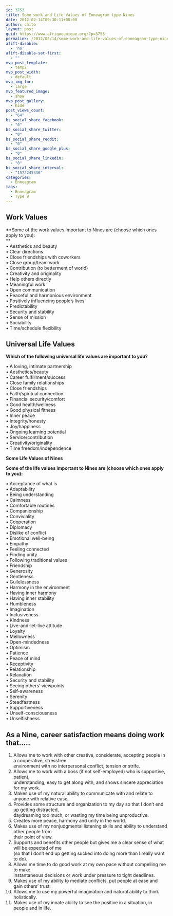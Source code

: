 ```yaml
---
id: 3753
title: Some work and Life Values of Enneagram type Nines
date: 2012-02-14T09:30:11+00:00
author: chito
layout: post
guid: https://www.afriqueunique.org/?p=3753
permalink: /2012/02/14/some-work-and-life-values-of-enneagram-type-nines/
afift-disable:
  - 'no'
afift-disable-set-first:
  - ""
mvp_post_template:
  - temp2
mvp_post_width:
  - default
mvp_img_loc:
  - large
mvp_featured_image:
  - show
mvp_post_gallery:
  - hide
post_views_count:
  - "64"
bs_social_share_facebook:
  - "0"
bs_social_share_twitter:
  - "0"
bs_social_share_reddit:
  - "0"
bs_social_share_google_plus:
  - "0"
bs_social_share_linkedin:
  - "0"
bs_social_share_interval:
  - "1572245336"
categories:
  - Enneagram
tags:
  - Enneagram
  - Type 9
---
```

## Work Values

**Some of the work values important to Nines are (choose which ones apply to you):  
**  
• Aesthetics and beauty  
• Clear directions  
• Close friendships with coworkers  
• Close group/team work  
• Contribution (to betterment of world)  
• Creativity and originality  
• Help others directly  
• Meaningful work  
• Open communication  
• Peaceful and harmonious environment  
• Positively influencing people’s lives  
• Predictability  
• Security and stability  
• Sense of mission  
• Sociability  
• Time/schedule flexibility

## Universal Life Values

**Which of the following universal life values are important to you?**

• A loving, intimate partnership  
• Aesthetics/beauty  
• Career fulfillment/success  
• Close family relationships  
• Close friendships  
• Faith/spiritual connection  
• Financial security/comfort  
• Good health/wellness  
• Good physical fitness  
• Inner peace  
• Integrity/honesty  
• Joy/happiness  
• Ongoing learning potential  
• Service/contribution  
• Creativity/originality  
• Time freedom/independence

**Some Life Values of Nines**

**Some of the life values important to Nines are (choose which ones apply to you):**

• Acceptance of what is  
• Adaptability  
• Being understanding  
• Calmness  
• Comfortable routines  
• Companionship  
• Conviviality  
• Cooperation  
• Diplomacy  
• Dislike of conflict  
• Emotional well-being  
• Empathy  
• Feeling connected  
• Finding unity  
• Following traditional values  
• Friendship  
• Generosity  
• Gentleness  
• Guilelessness  
• Harmony in the environment  
• Having inner harmony  
• Having inner stability  
• Humbleness  
• Imagination  
• Inclusiveness  
• Kindness  
• Live-and-let-live attitude  
• Loyalty  
• Mellowness  
• Open-mindedness  
• Optimism  
• Patience  
• Peace of mind  
• Receptivity  
• Relationship  
• Relaxation  
• Security and stability  
• Seeing others’ viewpoints  
• Self-awareness  
• Serenity  
• Steadfastness  
• Supportiveness  
• Unself-consciousness  
• Unselfishness

## As a Nine, career satisfaction means doing work that&#8230;..

1. Allows me to work with other creative, considerate, accepting people in a cooperative, stressfree  
environment with no interpersonal conflict, tension or strife.  
2. Allows me to work with a boss (if not self-employed) who is supportive, patient,  
understanding, easy to get along with, and shows sincere appreciation for my work.  
3. Makes use of my natural ability to communicate with and relate to anyone with relative ease.  
4. Provides some structure and organization to my day so that I don’t end up getting distracted,  
daydreaming too much, or wasting my time being unproductive.  
5. Creates more peace, harmony and unity in the world.  
6. Makes use of my nonjudgmental listening skills and ability to understand other people from  
their point of view.  
7. Supports and benefits other people but gives me a clear sense of what will be expected of me  
(so that I don’t end up getting sucked into doing more than I really want to do).  
8. Allows me time to do good work at my own pace without compelling me to make  
instantaneous decisions or work under pressure to tight deadlines.  
9. Makes use of my ability to mediate conflicts, put people at ease and gain others’ trust.  
10. Allows me to use my powerful imagination and natural ability to think holistically.  
11. Makes use of my innate ability to see the positive in a situation, in people and in life.

&nbsp;